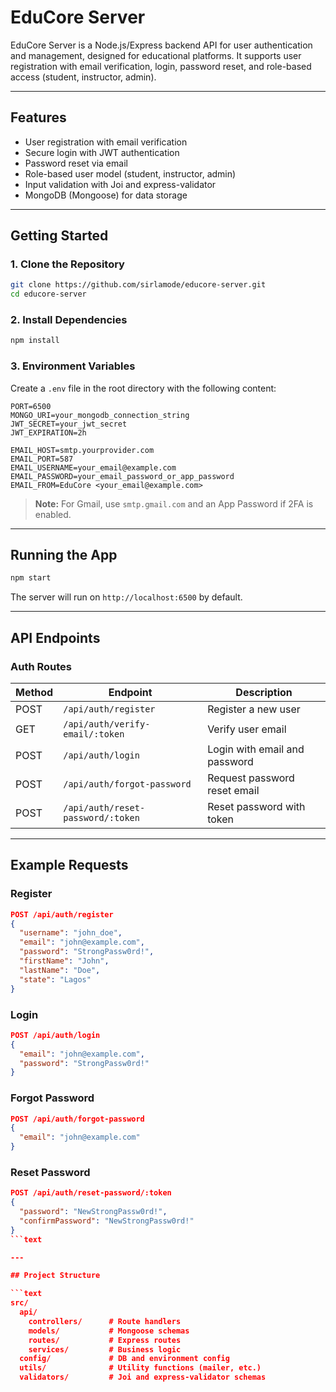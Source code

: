 # EduCore Server

EduCore Server is a Node.js/Express backend API for user authentication and management, designed for educational platforms. It supports user registration with email verification, login, password reset, and role-based access (student, instructor, admin).

---

## Features

- User registration with email verification
- Secure login with JWT authentication
- Password reset via email
- Role-based user model (student, instructor, admin)
- Input validation with Joi and express-validator
- MongoDB (Mongoose) for data storage

---

## Getting Started

### 1. Clone the Repository

```bash
git clone https://github.com/sirlamode/educore-server.git
cd educore-server
```

### 2. Install Dependencies

```bash
npm install
```

### 3. Environment Variables

Create a `.env` file in the root directory with the following content:

```env
PORT=6500
MONGO_URI=your_mongodb_connection_string
JWT_SECRET=your_jwt_secret
JWT_EXPIRATION=2h

EMAIL_HOST=smtp.yourprovider.com
EMAIL_PORT=587
EMAIL_USERNAME=your_email@example.com
EMAIL_PASSWORD=your_email_password_or_app_password
EMAIL_FROM=EduCore <your_email@example.com>
```

> **Note:** For Gmail, use `smtp.gmail.com` and an App Password if 2FA is enabled.

---

## Running the App

```bash
npm start
```

The server will run on `http://localhost:6500` by default.

---

## API Endpoints

### **Auth Routes**

| Method | Endpoint                          | Description                        |
|--------|-----------------------------------|------------------------------------|
| POST   | `/api/auth/register`              | Register a new user                |
| GET    | `/api/auth/verify-email/:token`   | Verify user email                  |
| POST   | `/api/auth/login`                 | Login with email and password      |
| POST   | `/api/auth/forgot-password`       | Request password reset email       |
| POST   | `/api/auth/reset-password/:token` | Reset password with token          |

---

## Example Requests

### Register

```json
POST /api/auth/register
{
  "username": "john_doe",
  "email": "john@example.com",
  "password": "StrongPassw0rd!",
  "firstName": "John",
  "lastName": "Doe",
  "state": "Lagos"
}
```

### Login

```json
POST /api/auth/login
{
  "email": "john@example.com",
  "password": "StrongPassw0rd!"
}
```

### Forgot Password

```json
POST /api/auth/forgot-password
{
  "email": "john@example.com"
}
```

### Reset Password

```json
POST /api/auth/reset-password/:token
{
  "password": "NewStrongPassw0rd!",
  "confirmPassword": "NewStrongPassw0rd!"
}
```text

---

## Project Structure

```text
src/
  api/
    controllers/      # Route handlers
    models/           # Mongoose schemas
    routes/           # Express routes
    services/         # Business logic
  config/             # DB and environment config
  utils/              # Utility functions (mailer, etc.)
  validators/         # Joi and express-validator schemas
```
